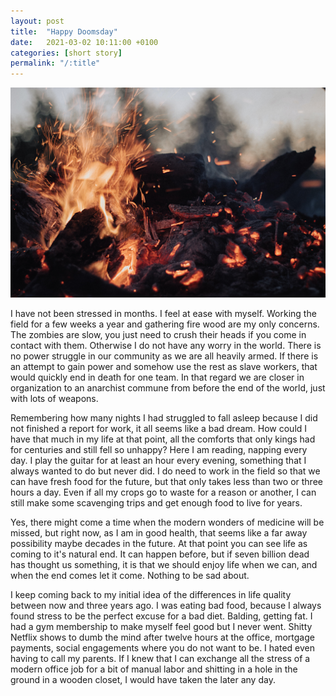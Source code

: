 ```yaml
---
layout: post
title:  "Happy Doomsday"
date:   2021-03-02 10:11:00 +0100
categories: [short story]
permalink: "/:title"
---
```


![Fire wood](assets/21_05-fire-wood.jpg)

I have not been stressed in months. I feel at ease with myself. Working the field for a few weeks a year and gathering fire wood are my only concerns. The zombies are slow, you just need to crush their heads if you come in contact with them. Otherwise I do not have any worry in the world. There is no power struggle in our community as we are all heavily armed. If there is an attempt to gain power and somehow use the rest as slave workers, that would quickly end in death for one team. In that regard we are closer in organization to an anarchist commune from before the end of the world, just with lots of weapons.

Remembering how many nights I had struggled to fall asleep because I did not finished a report for work, it all seems like a bad dream. How could I have that much in my life at that point, all the comforts that only kings had for centuries and still fell so unhappy? Here I am reading, napping every day. I play the guitar for at least an hour every evening, something that I always wanted to do but never did. I do need to work in the field so that we can have fresh food for the future, but that only takes less than two or three hours a day. Even if all my crops go to waste for a reason or another, I can still make some scavenging trips and get enough food to live for years.

Yes, there might come a time when the modern wonders of medicine will be missed, but right now, as I am in good health, that seems like a far away possibility maybe decades in the future. At that point you can see life as coming to it's natural end. It can happen before, but if seven billion dead has thought us something, it is that we should enjoy life when we can, and when the end comes let it come. Nothing to be sad about.

I keep coming back to my initial idea of the differences in life quality between now and three years ago. I was eating bad food, because I always found stress to be the perfect excuse for a bad diet. Balding, getting fat. I had a gym membership to make myself feel good but I never went. Shitty Netflix shows to dumb the mind after twelve hours at the office, mortgage payments, social engagements where you do not want to be. I hated even having to call my parents. If I knew that I can exchange all the stress of a modern office job for a bit of manual labor and shitting in a hole in the ground in a wooden closet, I would have taken the later any day.

